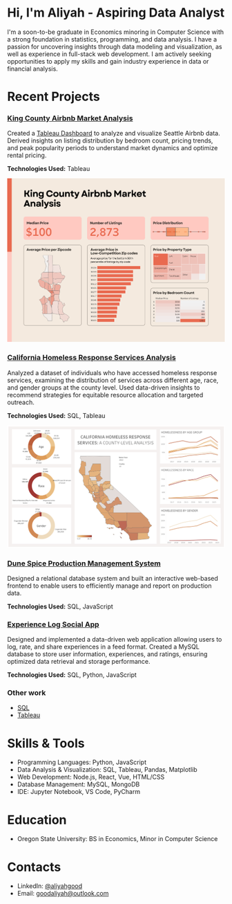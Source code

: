 # Hi, I'm Aliyah - Aspiring Data Analyst

I'm a soon-to-be graduate in Economics minoring in Computer Science with a strong foundation in statistics, programming, and data analysis. I have a passion for uncovering insights through data modeling and visualization, as well as experience in full-stack web development. I am actively seeking opportunities to apply my skills and gain industry experience in data or financial analysis.

# Recent Projects
### [King County Airbnb Market Analysis](https://github.com/aliyahgood/portfolio/tree/main/King%20County%%20Airbnb%20Market%20Analysis)

Created a [Tableau Dashboard](https://public.tableau.com/app/profile/aliyah.good/viz/AirBNBSalesAnalysis/Dashboard3) to analyze and visualize Seattle Airbnb data. Derived insights on listing distribution by bedroom count, pricing trends, and peak popularity periods to understand market dynamics and optimize rental pricing.  

**Technologies Used:** Tableau

[![King_County_Airbnb_Dashboard](King%20County%20Airbnb%20Market%20Analysis/King_County_Airbnb_Dashboard.png)](https://public.tableau.com/app/profile/aliyah.good/viz/AirBNBSalesAnalysis/Dashboard3)

### [California Homeless Response Services Analysis](https://github.com/aliyahgood/portfolio/tree/main/Homelessness%20in%20California#homelessness-in-california-a-county-level-analysis)
Analyzed a dataset of individuals who have accessed homeless response services, examining the distribution of services across different age, race, and gender groups at the county level. Used data-driven insights to recommend strategies for equitable resource allocation and targeted outreach.

**Technologies Used:** SQL, Tableau

[![Homelessness Dashboard](California%20Homeless%20Response%20Services%20Analysis/CA_homelessness_dashboard.png)](https://public.tableau.com/app/profile/aliyah.good/viz/homelessness_in_california_17360271989350/HomelessnessDashboard)

### [Dune Spice Production Management System]()

Designed a relational database system and built an interactive web-based frontend to enable users to efficiently manage and report on production data.

**Technologies Used:** SQL, JavaScript

### [Experience Log Social App]()

Designed and implemented a data-driven web application allowing users to log, rate, and share experiences in a feed format. Created a MySQL database to store user information, experiences, and ratings, ensuring optimized data retrieval and storage performance.

**Technologies Used:** SQL, Python, JavaScript

### Other work
- [SQL](https://github.com/aliyahgood/portfolio/tree/main/Projects/SQL)
- [Tableau](https://github.com/aliyahgood/portfolio/tree/main/Projects/Tableau)

# Skills & Tools

- Programming Languages: Python, JavaScript
- Data Analysis & Visualization: SQL, Tableau, Pandas, Matplotlib
- Web Development: Node.js, React, Vue, HTML/CSS
- Database Management: MySQL, MongoDB
- IDE: Jupyter Notebook, VS Code, PyCharm

# Education 
- Oregon State University: BS in Economics, Minor in Computer Science
  
# Contacts
- LinkedIn: [@aliyahgood](https://www.linkedin.com/in/aliyah-good-5a5520253/)
- Email: goodaliyah@outlook.com

